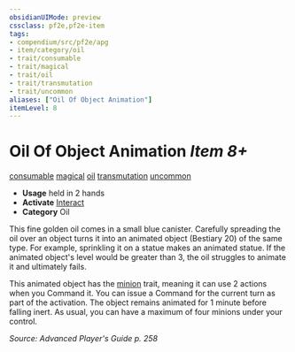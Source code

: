 ```yaml
---
obsidianUIMode: preview
cssclass: pf2e,pf2e-item
tags:
- compendium/src/pf2e/apg
- item/category/oil
- trait/consumable
- trait/magical
- trait/oil
- trait/transmutation
- trait/uncommon
aliases: ["Oil Of Object Animation"]
itemLevel: 8
---
```

# Oil Of Object Animation *Item 8+*  
[consumable](../../../rules/traits/consumable.md)  [magical](../../../rules/traits/magical.md)  [oil](../../../rules/traits/oil.md)  [transmutation](../../../rules/traits/transmutation.md)  [uncommon](../../../rules/traits/uncommon.md)  

- **Usage** held in 2 hands
- **Activate** [Interact](../../../rules/actions/interact.md)
- **Category** Oil

This fine golden oil comes in a small blue canister. Carefully spreading the oil over an object turns it into an animated object (Bestiary 20) of the same type. For example, sprinkling it on a statue makes an animated statue. If the animated object's level would be greater than 3, the oil struggles to animate it and ultimately fails.

This animated object has the [minion](../../../rules/traits/minion.md) trait, meaning it can use 2 actions when you Command it. You can issue a Command for the current turn as part of the activation. The object remains animated for 1 minute before falling inert. As usual, you can have a maximum of four minions under your control.

*Source: Advanced Player's Guide p. 258*